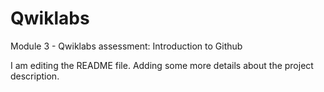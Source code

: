 # Qwiklabs
Module 3 -  Qwiklabs assessment: Introduction to Github

I am editing the README file. Adding some more details about the project description.
